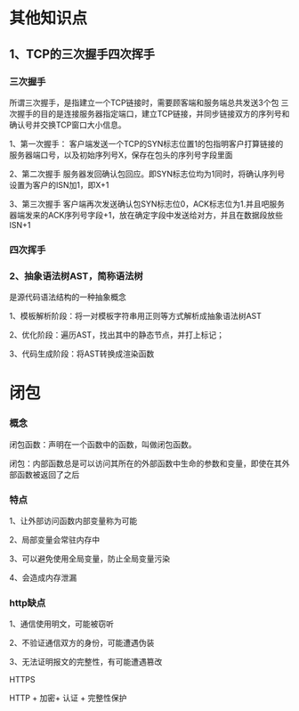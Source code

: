 # 其他知识点


## 1、TCP的三次握手四次挥手



### 三次握手
所谓三次握手，是指建立一个TCP链接时，需要顾客端和服务端总共发送3个包
三次握手的目的是连接服务器指定端口，建立TCP链接，并同步链接双方的序列号和确认号并交换TCP窗口大小信息。

1、第一次握手：
客户端发送一个TCP的SYN标志位置1的包指明客户打算链接的服务器端口号，以及初始序列号X，保存在包头的序列号字段里面


2、第二次握手
服务器发回确认包回应。即SYN标志位均为1同时，将确认序列号设置为客户的ISN加1，即X+1



3、第三次握手
客户端再次发送确认包SYN标志位0，ACK标志位为1.并且吧服务器端发来的ACK序列号字段+1，放在确定字段中发送给对方，并且在数据段放些ISN+1

### 四次挥手





### 2、抽象语法树AST，简称语法树
是源代码语法结构的一种抽象概念



1、模板解析阶段：将一对模板字符串用正则等方式解析成抽象语法树AST

2、优化阶段：遍历AST，找出其中的静态节点，并打上标记；

3、代码生成阶段：将AST转换成渲染函数




# 闭包

### 概念

闭包函数：声明在一个函数中的函数，叫做闭包函数。

闭包：内部函数总是可以访问其所在的外部函数中生命的参数和变量，即使在其外部函数被返回了之后




### 特点

1、让外部访问函数内部变量称为可能

2、局部变量会常驻内存中

3、可以避免使用全局变量，防止全局变量污染

4、会造成内存泄漏




### http缺点

1、通信使用明文，可能被窃听

2、不验证通信双方的身份，可能遭遇伪装

3、无法证明报文的完整性，有可能遭遇篡改



HTTPS 

HTTP + 加密+ 认证 + 完整性保护